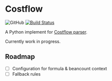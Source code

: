 # Costflow
![GitHub](https://img.shields.io/github/license/stdioa/costflow) [![Build Status](https://img.shields.io/github/workflow/status/stdioa/costflow/Run%20unit%20tests)](https://github.com/StdioA/costflow/actions)
<!-- ![GitHub tag (latest by date)](https://img.shields.io/github/v/tag/stdioa/costflow?color=green&label=version) -->

A Python implement for [Costflow parser](https://www.costflow.io/docs/parser/).

Currently work in progress.

## Roadmap
- [ ] Configuration for formula & beancount context
- [ ] Fallback rules
